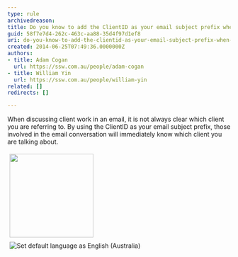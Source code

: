 ```yaml
---
type: rule
archivedreason: 
title: Do you know to add the ClientID as your email subject prefix when sending an email regarding a client?
guid: 58f7e7d4-262c-463c-aa88-35d4f97d1ef8
uri: do-you-know-to-add-the-clientid-as-your-email-subject-prefix-when-sending-an-email-regarding-a-client
created: 2014-06-25T07:49:36.0000000Z
authors:
- title: Adam Cogan
  url: https://ssw.com.au/people/adam-cogan
- title: William Yin
  url: https://ssw.com.au/people/william-yin
related: []
redirects: []

---
```



<p>When discussing client work in an email, it is not always clear which client you are referring to. By using the ClientID as your email subject prefix, those involved in the email conversation will immediately know which client you are talking about.</p><p><img src="/Communication/RulesToBetterOutsourcing/PublishingImages/AddClientAsEmailSubjectPrefix.png" alt="" style="margin&#58;5px;width&#58;189px;" />&#160;<img class="ssw-rteStyle-ImageArea" alt="Set default language as English (Australia)" src="/Communication/RulesToBetterOutsourcing/PublishingImages/SetDefaultLanguage.jpg" style="margin&#58;5px;" /></p>
<br><excerpt class='endintro'></excerpt><br>



